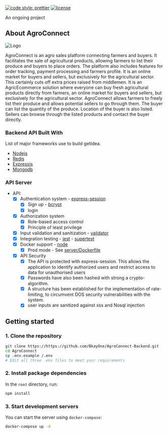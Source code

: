 [![code style: prettier](https://img.shields.io/badge/code_style-prettier-ff69b4.svg)](https://github.com/prettier/prettier)
[![license](https://img.shields.io/github/license/t-ho/mern-stack)](https://gitlab.com/calvin-puram/farmy/-/blob/master/LICENSE)

An ongoing project

## About AgroConnect

<img src="./public/img/farmy.png" alt="Logo" />

AgroConnect is an agro sales platform connecting farmers and buyers. It facilitates the sale of agricultural products, allowing farmers to list their produce and buyers to place orders. The platform also includes features for order tracking, payment processing and farmers profile. It is an online market for buyers and sellers, but exclusively for the agricultural sector. This certainly cuts off extra prices raised from middlemen.
It is an AgricEcommerce solution where everyone can buy fresh agricultural products directly from farmers, an online market for buyers and sellers, but exclusively for the agricultural sector.
AgroConnect allows farmers to freely list their produce and allows potential sellers to go through them. The buyer can list the quantity of the produce. Location of the buyer is also listed. Sellers can browse through the listed products and contact the buyer directly.

### Backend API Built With

List of major frameworks use to build getIdea.

- [Nodejs](https://nodejs.org/en/)
- [Redis](https://redis.io/)
- [Expressjs](https://expressjs.com/)
- [Mongodb](https://www.mongodb.com/)

### API Server

<!-- **NOTE: The full API documentation can be found [here](https://documenter.getpostman.com/view/5936515/TVmJgy8R)** -->

- API:
  - [x] Authentication system - [express-session](https://www.npmjs.com/package/express-session)
    - [x] Sign up - [bcrypt](https://www.npmjs.com/package/bcrypt)
    - [x] login
  - [x] Authorization system
    - [x] Role-based access control
    - [x] Principle of least privilege
  - [x] Input validation and sanitization - [validator](https://www.npmjs.com/package/validator)
  - [x] Integration testing - [jest](https://jestjs.io/) - [supertest](https://www.npmjs.com/package/supertest)
  - [x] Docker support - [node](https://hub.docker.com/_/node)
    - [x] Prod mode - See [server/Dockerfile](https://gitlab.com/calvin-puram/product-store/-/blob/master/server/Dockerfile)
  - [x] API Security
    - [x] The API is protected with express-session. This allows the application to identify authorized users and restrict access to data for unauthorised users
    - [x] Passwords have also been hashed with strong a crypto-algorithm.
    - [x] A structure has been established for the implementation of rate-limiting, to circumvent DOS security vulnerabilities with the system.
    - [x] user inputs are sanitized against xss and Nosql injection

## Getting started

### 1. Clone the repository

```bash
git clone https://https://github.com/BkayOne/AgroConnect-Backend.git
cd AgroConnect
cp .env.example /.env
# Edit all three .env files to meet your requirements
```

### 2. Install package dependencies

In the `root` directory, run:

```bash
npm install
```

### 3. Start development servers

You can start the server using `docker-compose`:

```bash
docker-compose up -d
```
